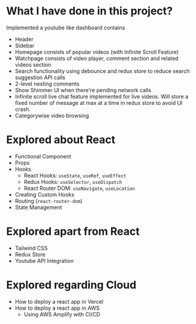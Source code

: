 # What I have done in this project?

Implemented a youtube like dashboard contains
- Header
- Sidebar
- Homepage consists of popular videos (with Infinite Scroll Feature)
- Watchpage consists of video player, comment section and related videos section
- Search functionality using debounce and redux store to reduce search suggestion API calls
- 2-level nesting comments
- Show Shimmer UI when there're pending network calls
- Infinite scroll live chat feature implemented for live videos. Will store a fixed number of message at max at a time in redux store to avoid UI crash.
- Categorywise video browsing

# Explored about React

- Functional Component
- Props
- Hooks
    - React Hooks: `useState`, `useRef`, `useEffect`
    - Redux Hooks: `useSelector`, `useDispatch`
    - React Router DOM: `useNavigate`, `useLocation`
- Creating Custom Hooks
- Routing (`react-router-dom`)
- State Management

# Explored apart from React

- Tailwind CSS
- Redux Store
- Youtube API Integration

# Explored regarding Cloud

- How to deploy a react app in Vercel
- How to deploy a react app in AWS
    - Using AWS Amplify with CI/CD